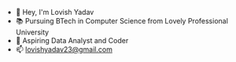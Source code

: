 - 🌺 Hey, I'm Lovish Yadav
- 📚 Pursuing BTech in Computer Science from Lovely Professional University
- 🎸 Aspiring Data Analyst and Coder
- 📫 lovishyadav23@gmail.com

<!---
Lovish12222590/Lovish12222590 is a ✨ special ✨ repository because its `README.md` (this file) appears on your GitHub profile.
You can click the Preview link to take a look at your changes.
--->
